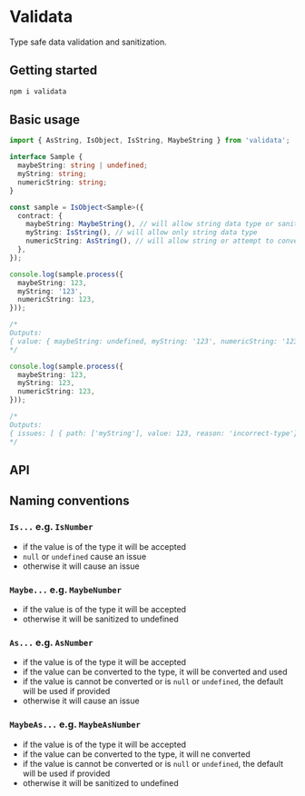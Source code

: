 # Validata

Type safe data validation and sanitization.

## Getting started

```bash
npm i validata
```

## Basic usage

```typescript
import { AsString, IsObject, IsString, MaybeString } from 'validata';

interface Sample {
  maybeString: string | undefined;
  myString: string;
  numericString: string;
}

const sample = IsObject<Sample>({
  contract: {
    maybeString: MaybeString(), // will allow string data type or sanitize to undefined
    myString: IsString(), // will allow only string data type
    numericString: AsString(), // will allow string or attempt to convert to string
  },
});

console.log(sample.process({
  maybeString: 123,
  myString: '123',
  numericString: 123,
}));

/*
Outputs:
{ value: { maybeString: undefined, myString: '123', numericString: '123' } }
*/

console.log(sample.process({
  maybeString: 123,
  myString: 123,
  numericString: 123,
}));

/*
Outputs:
{ issues: [ { path: ['myString'], value: 123, reason: 'incorrect-type'}]}
*/
```

## API

## Naming conventions

### `Is...` e.g. `IsNumber`

* if the value is of the type it will be accepted
* `null` or `undefined` cause an issue
* otherwise it will cause an issue

### `Maybe...` e.g. `MaybeNumber`

* if the value is of the type it will be accepted
* otherwise it will be sanitized to undefined

### `As...` e.g. `AsNumber`

* if the value is of the type it will be accepted
* if the value can be converted to the type, it will be converted and used
* if the value is cannot be converted or is `null` or `undefined`, the default will be used if provided
* otherwise it will cause an issue

### `MaybeAs...` e.g. `MaybeAsNumber`

* if the value is of the type it will be accepted
* if the value can be converted to the type, it will ne converted
* if the value is cannot be converted or is `null` or `undefined`, the default will be used if provided
* otherwise it will be sanitized to undefined
